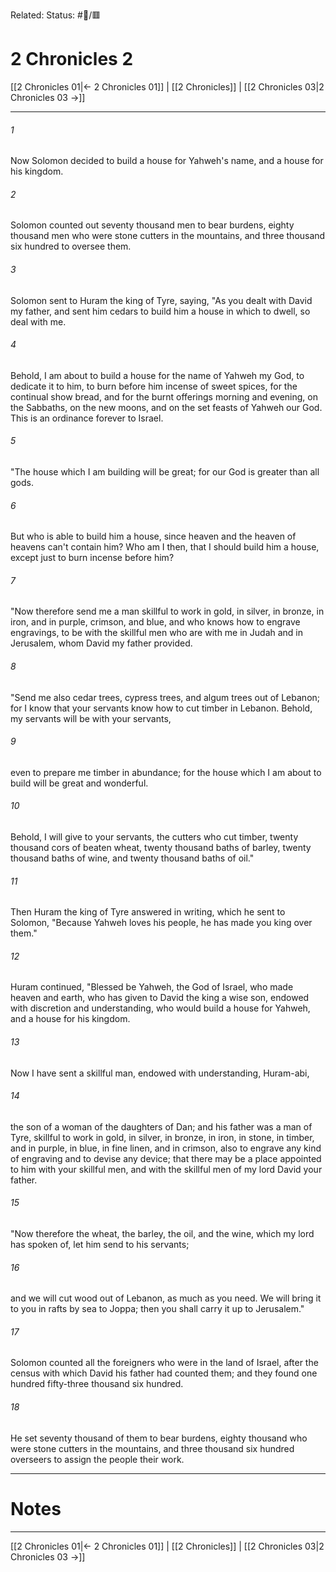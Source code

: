 Related:
Status: #📖/🟥
# 2 Chronicles 2

[[2 Chronicles 01|← 2 Chronicles 01]] | [[2 Chronicles]] | [[2 Chronicles 03|2 Chronicles 03 →]]
***



###### 1 
Now Solomon decided to build a house for Yahweh's name, and a house for his kingdom. 

###### 2 
Solomon counted out seventy thousand men to bear burdens, eighty thousand men who were stone cutters in the mountains, and three thousand six hundred to oversee them. 

###### 3 
Solomon sent to Huram the king of Tyre, saying, "As you dealt with David my father, and sent him cedars to build him a house in which to dwell, so deal with me. 

###### 4 
Behold, I am about to build a house for the name of Yahweh my God, to dedicate it to him, to burn before him incense of sweet spices, for the continual show bread, and for the burnt offerings morning and evening, on the Sabbaths, on the new moons, and on the set feasts of Yahweh our God. This is an ordinance forever to Israel. 

###### 5 
"The house which I am building will be great; for our God is greater than all gods. 

###### 6 
But who is able to build him a house, since heaven and the heaven of heavens can't contain him? Who am I then, that I should build him a house, except just to burn incense before him? 

###### 7 
"Now therefore send me a man skillful to work in gold, in silver, in bronze, in iron, and in purple, crimson, and blue, and who knows how to engrave engravings, to be with the skillful men who are with me in Judah and in Jerusalem, whom David my father provided. 

###### 8 
"Send me also cedar trees, cypress trees, and algum trees out of Lebanon; for I know that your servants know how to cut timber in Lebanon. Behold, my servants will be with your servants, 

###### 9 
even to prepare me timber in abundance; for the house which I am about to build will be great and wonderful. 

###### 10 
Behold, I will give to your servants, the cutters who cut timber, twenty thousand cors of beaten wheat, twenty thousand baths of barley, twenty thousand baths of wine, and twenty thousand baths of oil." 

###### 11 
Then Huram the king of Tyre answered in writing, which he sent to Solomon, "Because Yahweh loves his people, he has made you king over them." 

###### 12 
Huram continued, "Blessed be Yahweh, the God of Israel, who made heaven and earth, who has given to David the king a wise son, endowed with discretion and understanding, who would build a house for Yahweh, and a house for his kingdom. 

###### 13 
Now I have sent a skillful man, endowed with understanding, Huram-abi, 

###### 14 
the son of a woman of the daughters of Dan; and his father was a man of Tyre, skillful to work in gold, in silver, in bronze, in iron, in stone, in timber, and in purple, in blue, in fine linen, and in crimson, also to engrave any kind of engraving and to devise any device; that there may be a place appointed to him with your skillful men, and with the skillful men of my lord David your father. 

###### 15 
"Now therefore the wheat, the barley, the oil, and the wine, which my lord has spoken of, let him send to his servants; 

###### 16 
and we will cut wood out of Lebanon, as much as you need. We will bring it to you in rafts by sea to Joppa; then you shall carry it up to Jerusalem." 

###### 17 
Solomon counted all the foreigners who were in the land of Israel, after the census with which David his father had counted them; and they found one hundred fifty-three thousand six hundred. 

###### 18 
He set seventy thousand of them to bear burdens, eighty thousand who were stone cutters in the mountains, and three thousand six hundred overseers to assign the people their work.

---
# Notes


***
[[2 Chronicles 01|← 2 Chronicles 01]] | [[2 Chronicles]] | [[2 Chronicles 03|2 Chronicles 03 →]]
